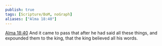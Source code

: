 ```yaml
---
publish: true
tags: [Scripture/BoM, noGraph]
aliases: ["Alma 18:40"]
---
```

[Alma 18:40](https://churchofjesuschrist.org/study/scriptures/bofm/alma/18?lang=eng&id=p40#p40) And it came to pass that after he had said all these things, and expounded them to the king, that the king believed all his words.
